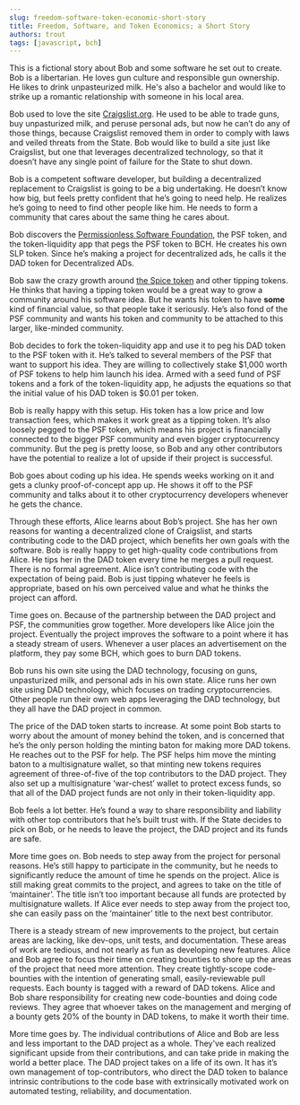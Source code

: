 ```yaml
---
slug: freedom-software-token-economic-short-story
title: Freedom, Software, and Token Economics; a Short Story
authors: trout
tags: [javascript, bch]
---
```


This is a fictional story about Bob and some software he set out to create. Bob is a libertarian. He loves gun culture and responsible gun ownership. He likes to drink unpasteurized milk. He's also a bachelor and would like to strike up a romantic relationship with someone in his local area.

Bob used to love the site [Craigslist.org](https://craigslist.org). He used to be able to trade guns, buy unpasturized milk, and peruse personal ads, but now he can’t do any of those things, because Craigslist removed them in order to comply with laws and veiled threats from the State. Bob would like to build a site just like Craigslist, but one that leverages decentralized technology, so that it doesn’t have any single point of failure for the State to shut down.

Bob is a competent software developer, but building a decentralized replacement to Craigslist is going to be a big undertaking. He doesn’t know how big, but feels pretty confident that he’s going to need help. He realizes he’s going to need to find other people like him. He needs to form a community that cares about the same thing he cares about.

Bob discovers the [Permissionless Software Foundation](https://psfoundation.cash), the PSF token, and the token-liquidity app that pegs the PSF token to BCH. He creates his own SLP token. Since he’s making a project for decentralized ads, he calls it the DAD token for Decentralized ADs.

Bob saw the crazy growth around [the Spice token](https://spicetoken.org/) and other tipping tokens. He thinks that having a tipping token would be a great way to grow a community around his software idea. But he wants his token to have **some** kind of financial value, so that people take it seriously. He’s also fond of the PSF community and wants his token and community to be attached to this larger, like-minded community.

Bob decides to fork the token-liquidity app and use it to peg his DAD token to the PSF token with it. He’s talked to several members of the PSF that want to support his idea. They are willing to collectively stake $1,000 worth of PSF tokens to help him launch his idea. Armed with a seed fund of PSF tokens and a fork of the token-liquidity app, he adjusts the equations so that the initial value of his DAD token is $0.01 per token.

Bob is really happy with this setup. His token has a low price and low transaction fees, which makes it work great as a tipping token. It’s also loosely pegged to the PSF token, which means his project is financially connected to the bigger PSF community and even bigger cryptocurrency community. But the peg is pretty loose, so Bob and any other contributors have the potential to realize a lot of upside if their project is successful.

Bob goes about coding up his idea. He spends weeks working on it and gets a clunky proof-of-concept app up. He shows it off to the PSF community and talks about it to other cryptocurrency developers whenever he gets the chance.

Through these efforts, Alice learns about Bob’s project. She has her own reasons for wanting a decentralized clone of Craigslist, and starts contributing code to the DAD project, which benefits her own goals with the software. Bob is really happy to get high-quality code contributions from Alice. He tips her in the DAD token every time he merges a pull request. There is no formal agreement. Alice isn’t contributing code with the expectation of being paid. Bob is just tipping whatever he feels is appropriate, based on his own perceived value and what he thinks the project can afford.

Time goes on. Because of the partnership between the DAD project and PSF, the communities grow together. More developers like Alice join the project. Eventually the project improves the software to a point where it has a steady stream of users. Whenever a user places an advertisement on the platform, they pay some BCH, which goes to burn DAD tokens.

Bob runs his own site using the DAD technology, focusing on guns, unpasturized milk, and personal ads in his own state. Alice runs her own site using DAD technology, which focuses on trading cryptocurrencies. Other people run their own web apps leveraging the DAD technology, but they all have the DAD project in common.

The price of the DAD token starts to increase. At some point Bob starts to worry about the amount of money behind the token, and is concerned that he’s the only person holding the minting baton for making more DAD tokens. He reaches out to the PSF for help. The PSF helps him move the minting baton to a multisignature wallet, so that minting new tokens requires agreement of three-of-five of the top contributors to the DAD project. They also set up a multisignature ‘war-chest’ wallet to protect excess funds, so that all of the DAD project funds are not only in their token-liquidity app.

Bob feels a lot better. He’s found a way to share responsibility and liability with other top contributors that he’s built trust with. If the State decides to pick on Bob, or he needs to leave the project, the DAD project and its funds are safe.

More time goes on. Bob needs to step away from the project for personal reasons. He’s still happy to participate in the community, but he needs to significantly reduce the amount of time he spends on the project. Alice is still making great commits to the project, and agrees to take on the title of ‘maintainer’. The title isn’t too important because all funds are protected by multisignature wallets. If Alice ever needs to step away from the project too, she can easily pass on the ‘maintainer’ title to the next best contributor.

There is a steady stream of new improvements to the project, but certain areas are lacking, like dev-ops, unit tests, and documentation. These areas of work are tedious, and not nearly as fun as developing new features. Alice and Bob agree to focus their time on creating bounties to shore up the areas of the project that need more attention. They create tightly-scope code-bounties with the intention of generating small, easily-reviewable pull requests. Each bounty is tagged with a reward of DAD tokens. Alice and Bob share responsibility for creating new code-bounties and doing code reviews. They agree that whoever takes on the management and merging of a bounty gets 20% of the bounty in DAD tokens, to make it worth their time.

More time goes by. The individual contributions of Alice and Bob are less and less important to the DAD project as a whole. They've each realized significant upside from their contributions, and can take pride in making the world a better place. The DAD project takes on a life of its own. It has it’s own management of top-contributors, who direct the DAD token to balance intrinsic contributions to the code base with extrinsically motivated work on automated testing, reliability, and documentation.

